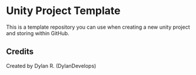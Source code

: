 # Unity Project Template

This is a template repository you can use when creating a new unity project and storing within GitHub.

## Credits
Created by Dylan R. (DylanDevelops)
